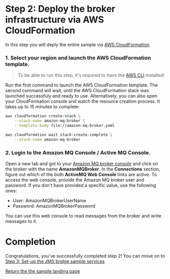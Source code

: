 # Step 2: Deploy the broker infrastructure via AWS CloudFormation

In this step you will deply the entire sample via [AWS CloudFormation](https://aws.amazon.com/cloudformation/).

### 1. Select your region and launch the AWS CloudFormation template.

> To be able to run this step, it's required to have the [AWS CLI](https://aws.amazon.com/cli/) installed!

Run the first command to launch the AWS CloudFormation template. The second command will wait, until the AWS CloudFormation stack was launched successfuly and ready to use. Alternatively, you can also open your CloudFormation console and watch the resource creation process. It takes up to 15 minutes to complete:

```bash
aws cloudformation create-stack \
    --stack-name amazon-mq-broker \
    --template-body file://amazon-mq-broker.yaml

aws cloudformation wait stack-create-complete \
    --stack-name amazon-mq-broker
```

### 2. Login to the Amazon MQ Console / Active MQ Console.

Open a new tab and got to your [Amazon MQ broker console](https://console.aws.amazon.com/amazon-mq/home?#/brokers/) and click on the broker with the name **AmazonMQBroker**. In the **Connections** section, figure out which of the both **ActiveMQ Web Console** links are active. To access the web console, provide the Amazon MQ broker user and password. If you don't have provided a specific value, use the following ones:  
* User: AmazonMQBrokerUserName
* Password: AmazonMQBrokerPassword

You can use this web console to read messages from the broker and write messages to it.

# Completion

Congratulations, you've successfully completed step 2! You can move on to [Step 3: Set-up the JMS bridge sample services](/labs/lab-3.md)

[Return the the sample landing page](/README.md)